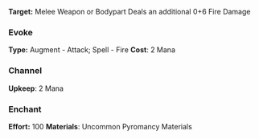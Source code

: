 
**Target:** Melee Weapon or Bodypart
Deals an additional 0+6 Fire Damage 
### Evoke
**Type:** Augment - Attack; Spell - Fire
**Cost**: 2 Mana
### Channel
**Upkeep**: 2 Mana
### Enchant
**Effort:** 100
**Materials**: Uncommon Pyromancy Materials
